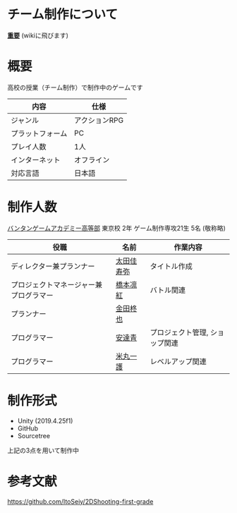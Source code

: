 # チーム制作について
**[重要](https://github.com/Mallow0730/TeamA/wiki)** (wikiに飛びます)

# 概要

高校の授業（チーム制作）で制作中のゲームです

|内容|仕様|
| ---- | ---- | 
|ジャンル|アクションRPG|
| プラットフォーム | PC |
|プレイ人数|1人| 
| インターネット|オフライン|
| 対応言語 | 日本語 |

# 制作人数
[バンタンゲームアカデミー高等部](https://www.vantan-gamehs.com/index.php) 東京校 2年 ゲーム制作専攻21生 5名 (敬称略)

| 役職 | 名前 | 作業内容 |
| ---- | ---- | ---- |
|ディレクター兼プランナー|[太田佳寿弥](https://github.com/KazuyaOta)|タイトル作成|
|プロジェクトマネージャー兼プログラマー|[橋本凛紅](https://github.com/rikuriku0402)|バトル関連|
|プランナー|[金田柊也](https://github.com/Shuukane1201)|  |
|プログラマー|[安達青](https://github.com/Mallow0730)|プロジェクト管理, ショップ関連|
|プログラマー|[米丸一護](https://github.com/YONE15)|レベルアップ関連|

# 制作形式

- Unity (2019.4.25f1)
- GitHub
- Sourcetree

上記の3点を用いて制作中

# 参考文献

https://github.com/ItoSeiy/2DShooting-first-grade
